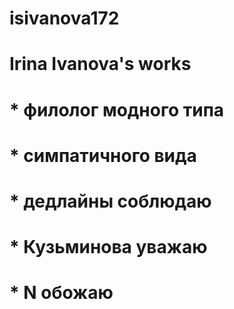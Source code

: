 # isivanova172
# Irina Ivanova's works
# * филолог модного типа
# * симпатичного вида
# * дедлайны соблюдаю
# * Кузьминова уважаю
# * N обожаю
